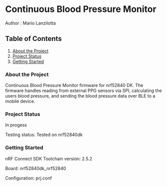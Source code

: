 # Continuous Blood Pressure Monitor
Author  : Mario Lanzilotta

## Table of Contents
1. [About the Project](#about-the-project)
2. [Project Status](#project-status)
3. [Getting Started](#getting-started)

### About the Project
Continuous Blood Pressure Monitor firmware for nrf52840 DK. The firmware handles reading from external PPG sensors via SPI, calculating the users blood pressure, and sending the blood pressure data over BLE to a mobile device.

### Project Status
In progess

Testing status: Tested on nrf52840dk

### Getting Started
nRF Connect SDK Toolchain version: 2.5.2

Board: nrf52840dk_nrf52840

Configuration: prj.conf
